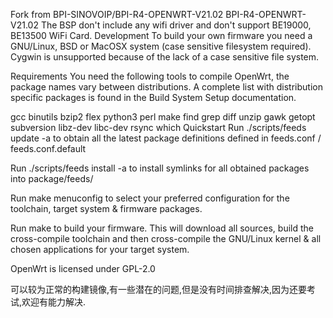 Fork from BPI-SINOVOIP/BPI-R4-OPENWRT-V21.02
BPI-R4-OPENWRT-V21.02 The BSP don't include any wifi driver and don't support BE19000, BE13500 WiFi Card.
Development
To build your own firmware you need a GNU/Linux, BSD or MacOSX system (case sensitive filesystem required). Cygwin is unsupported because of the lack of a case sensitive file system.

Requirements
You need the following tools to compile OpenWrt, the package names vary between distributions. A complete list with distribution specific packages is found in the Build System Setup documentation.

gcc binutils bzip2 flex python3 perl make find grep diff unzip gawk getopt
subversion libz-dev libc-dev rsync which
Quickstart
Run ./scripts/feeds update -a to obtain all the latest package definitions defined in feeds.conf / feeds.conf.default

Run ./scripts/feeds install -a to install symlinks for all obtained packages into package/feeds/

Run make menuconfig to select your preferred configuration for the toolchain, target system & firmware packages.

Run make to build your firmware. This will download all sources, build the cross-compile toolchain and then cross-compile the GNU/Linux kernel & all chosen applications for your target system.

OpenWrt is licensed under GPL-2.0

可以较为正常的构建镜像,有一些潜在的问题,但是没有时间排查解决,因为还要考试,欢迎有能力解决.
